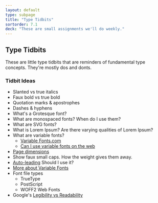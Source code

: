 ```yaml
---
layout: default
type: subpage
title: "Type Tidbits"
sortorder: 7.1
deck: "These are small assignments we'll do weekly."
---
```

## Type Tidbits

These are little type tidbits that are reminders of fundamental type concepts. They're mostly dos and donts. 

### Tidbit Ideas 

- Slanted vs true italics 
- Faux bold vs true bold 
- Quotation marks & apostrophes 
- Dashes & hyphens
- What's a Grotesque font?
- What are monospaced fonts? When do I use them?
- What are SVG fonts?
- What is Lorem Ipsum? Are there varying qualities of Lorem Ipsum?
- What are variable fonts?
  - [Variable Fonts.com](https://www.variable-fonts.com/about)
  - [Can I use variable fonts on the web](https://caniuse.com/variable-fonts)
- [Page dimensions](https://learning.oreilly.com/library/view/typography-referenced/9781592537020/chapter-4)
- Show faux small caps. How the weight gives them away.
- [Auto-leading](https://learning.oreilly.com/library/view/type-rules-the/9780470542514/ch05.html) Should I use it?
- [More about Variable Fonts](https://web.dev/variable-fonts/)
- Font file types
  - TrueType
  - PostScript
  - WOFF2 Web Fonts
- Google's [Legibility vs Readability](https://material.io/design/typography/understanding-typography.html#readability)
